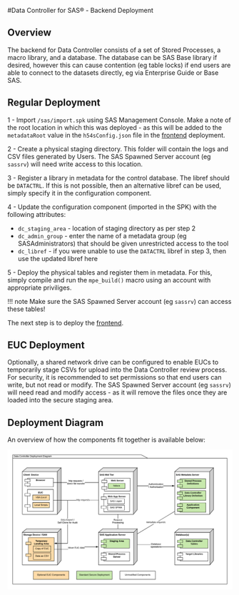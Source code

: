 #Data Controller for SAS® - Backend Deployment

## Overview
The backend for Data Controller consists of a set of Stored Processes, a macro library, and a database.  The database can be SAS Base library if desired, however this can cause contention (eg table locks) if end users are able to connect to the datasets directly, eg via Enterprise Guide or Base SAS.

## Regular Deployment

1 - Import `/sas/import.spk` using SAS Management Console.  Make a note of the root location in which this was deployed - as this will be added to the `metadataRoot` value in the `h54sConfig.json` file in the [frontend](dci-frontend.md#details) deployment.

2 - Create a physical staging directory.  This folder will contain the logs and CSV files generated by Users.  The SAS Spawned Server account (eg `sassrv`) will need write access to this location.

3 - Register a library in metadata for the control database.  The libref should be `DATACTRL`.  If this is not possible, then an alternative libref can be used, simply specify it in the configuration component.

4 - Update the configuration component (imported in the SPK) with the following attributes:

* `dc_staging_area` - location of staging directory as per step 2
* `dc_admin_group` - enter the name of a metadata group (eg SASAdministrators) that should be given unrestricted access to the tool
* `dc_libref` - if you were unable to use the `DATACTRL` libref in step 3, then use the updated libref here

5 - Deploy the physical tables and register them in metadata.  For this, simply compile and run the `mpe_build()` macro using an  account with appropriate priviliges.

!!! note
    Make sure the SAS Spawned Server account (eg `sassrv`) can access these tables!


The next step is to deploy the [frontend](dci-frontend.md).

## EUC Deployment

Optionally, a shared network drive can be configured to enable EUCs to temporarily stage CSVs for upload into the Data Controller review process.
For security, it is recommended to set permissions so that end users can write, but not read or modify.  The SAS Spawned Server account (eg `sassrv`) will need read and modify access - as it will remove the files once they are loaded into the secure staging area.

## Deployment Diagram

An overview of how the components fit together is available below:

![deploymentdiagram](img/dci_deploymentdiagram.png)
